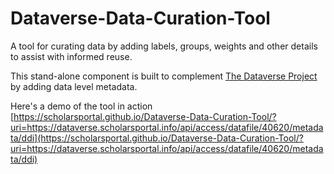 # Dataverse-Data-Curation-Tool
A tool for curating data by adding labels, groups, weights and other details to assist with informed reuse.

This stand-alone component is built to complement [The Dataverse Project](http://dataverse.org/) by adding data level metadata.

Here's a demo of the tool in action [https://scholarsportal.github.io/Dataverse-Data-Curation-Tool/?uri=https://dataverse.scholarsportal.info/api/access/datafile/40620/metadata/ddi](https://scholarsportal.github.io/Dataverse-Data-Curation-Tool/?uri=https://dataverse.scholarsportal.info/api/access/datafile/40620/metadata/ddi)

